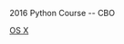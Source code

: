 2016 Python Course -- CBO

[OS X](https://travis-ci.org/ocefpaf/2016-Python-course-CBO.svg?branch=master)
